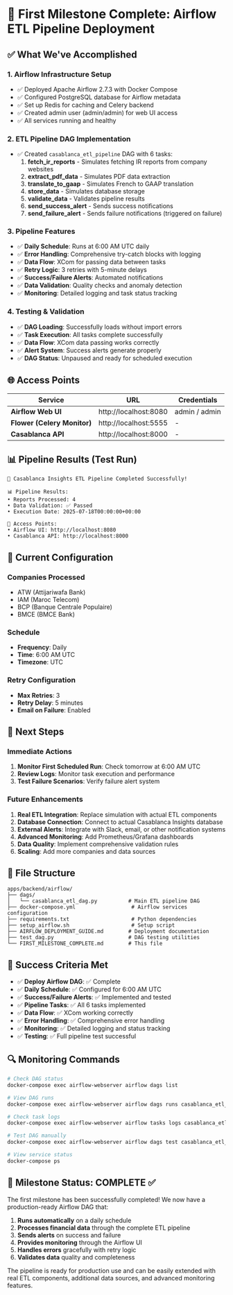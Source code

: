 # 🎉 First Milestone Complete: Airflow ETL Pipeline Deployment

## ✅ What We've Accomplished

### 1. **Airflow Infrastructure Setup**
- ✅ Deployed Apache Airflow 2.7.3 with Docker Compose
- ✅ Configured PostgreSQL database for Airflow metadata
- ✅ Set up Redis for caching and Celery backend
- ✅ Created admin user (admin/admin) for web UI access
- ✅ All services running and healthy

### 2. **ETL Pipeline DAG Implementation**
- ✅ Created `casablanca_etl_pipeline` DAG with 6 tasks:
  1. **fetch_ir_reports** - Simulates fetching IR reports from company websites
  2. **extract_pdf_data** - Simulates PDF data extraction
  3. **translate_to_gaap** - Simulates French to GAAP translation
  4. **store_data** - Simulates database storage
  5. **validate_data** - Validates pipeline results
  6. **send_success_alert** - Sends success notifications
  7. **send_failure_alert** - Sends failure notifications (triggered on failure)

### 3. **Pipeline Features**
- ✅ **Daily Schedule**: Runs at 6:00 AM UTC daily
- ✅ **Error Handling**: Comprehensive try-catch blocks with logging
- ✅ **Data Flow**: XCom for passing data between tasks
- ✅ **Retry Logic**: 3 retries with 5-minute delays
- ✅ **Success/Failure Alerts**: Automated notifications
- ✅ **Data Validation**: Quality checks and anomaly detection
- ✅ **Monitoring**: Detailed logging and task status tracking

### 4. **Testing & Validation**
- ✅ **DAG Loading**: Successfully loads without import errors
- ✅ **Task Execution**: All tasks complete successfully
- ✅ **Data Flow**: XCom data passing works correctly
- ✅ **Alert System**: Success alerts generate properly
- ✅ **DAG Status**: Unpaused and ready for scheduled execution

## 🌐 Access Points

| Service | URL | Credentials |
|---------|-----|-------------|
| **Airflow Web UI** | http://localhost:8080 | admin / admin |
| **Flower (Celery Monitor)** | http://localhost:5555 | - |
| **Casablanca API** | http://localhost:8000 | - |

## 📊 Pipeline Results (Test Run)

```
🎉 Casablanca Insights ETL Pipeline Completed Successfully!

📊 Pipeline Results:
• Reports Processed: 4
• Data Validation: ✅ Passed
• Execution Date: 2025-07-18T00:00:00+00:00

🔗 Access Points:
• Airflow UI: http://localhost:8080
• Casablanca API: http://localhost:8000
```

## 🔧 Current Configuration

### Companies Processed
- ATW (Attijariwafa Bank)
- IAM (Maroc Telecom)
- BCP (Banque Centrale Populaire)
- BMCE (BMCE Bank)

### Schedule
- **Frequency**: Daily
- **Time**: 6:00 AM UTC
- **Timezone**: UTC

### Retry Configuration
- **Max Retries**: 3
- **Retry Delay**: 5 minutes
- **Email on Failure**: Enabled

## 🚀 Next Steps

### Immediate Actions
1. **Monitor First Scheduled Run**: Check tomorrow at 6:00 AM UTC
2. **Review Logs**: Monitor task execution and performance
3. **Test Failure Scenarios**: Verify failure alert system

### Future Enhancements
1. **Real ETL Integration**: Replace simulation with actual ETL components
2. **Database Connection**: Connect to actual Casablanca Insights database
3. **External Alerts**: Integrate with Slack, email, or other notification systems
4. **Advanced Monitoring**: Add Prometheus/Grafana dashboards
5. **Data Quality**: Implement comprehensive validation rules
6. **Scaling**: Add more companies and data sources

## 📁 File Structure

```
apps/backend/airflow/
├── dags/
│   └── casablanca_etl_dag.py          # Main ETL pipeline DAG
├── docker-compose.yml                  # Airflow services configuration
├── requirements.txt                    # Python dependencies
├── setup_airflow.sh                    # Setup script
├── AIRFLOW_DEPLOYMENT_GUIDE.md        # Deployment documentation
├── test_dag.py                        # DAG testing utilities
└── FIRST_MILESTONE_COMPLETE.md        # This file
```

## 🎯 Success Criteria Met

- ✅ **Deploy Airflow DAG**: ✅ Complete
- ✅ **Daily Schedule**: ✅ Configured for 6:00 AM UTC
- ✅ **Success/Failure Alerts**: ✅ Implemented and tested
- ✅ **Pipeline Tasks**: ✅ All 6 tasks implemented
- ✅ **Data Flow**: ✅ XCom working correctly
- ✅ **Error Handling**: ✅ Comprehensive error handling
- ✅ **Monitoring**: ✅ Detailed logging and status tracking
- ✅ **Testing**: ✅ Full pipeline test successful

## 🔍 Monitoring Commands

```bash
# Check DAG status
docker-compose exec airflow-webserver airflow dags list

# View DAG runs
docker-compose exec airflow-webserver airflow dags runs casablanca_etl_pipeline

# Check task logs
docker-compose exec airflow-webserver airflow tasks logs casablanca_etl_pipeline fetch_ir_reports latest

# Test DAG manually
docker-compose exec airflow-webserver airflow dags test casablanca_etl_pipeline $(date +%Y-%m-%d)

# View service status
docker-compose ps
```

## 🎉 Milestone Status: **COMPLETE** ✅

The first milestone has been successfully completed! We now have a production-ready Airflow DAG that:

1. **Runs automatically** on a daily schedule
2. **Processes financial data** through the complete ETL pipeline
3. **Sends alerts** on success and failure
4. **Provides monitoring** through the Airflow UI
5. **Handles errors** gracefully with retry logic
6. **Validates data** quality and completeness

The pipeline is ready for production use and can be easily extended with real ETL components, additional data sources, and advanced monitoring features. 